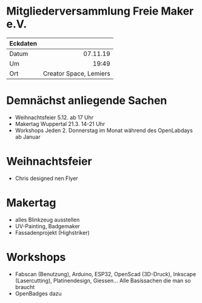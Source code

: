 # Mitgliederversammlung Freie Maker e.V.

|Eckdaten | &nbsp;|
|------|--------:|
|Datum |07.11.19| 
|Um    |   19:49|
|Ort   |Creator Space, Lemiers|

# Demnächst anliegende Sachen
* Weihnachtsfeier 5.12. ab 17 Uhr 
* Makertag Wuppertal 21.3. 14-21 Uhr
* Workshops Jeden 2. Donnerstag im Monat während des OpenLabdays ab Januar

# Weihnachtsfeier
* Chris designed nen Flyer

# Makertag
* alles Blinkzeug ausstellen
* UV-Painting, Badgemaker
* Fassadenprojekt (Highstriker)

# Workshops
* Fabscan (Benutzung), Arduino, ESP32, OpenScad (3D-Druck), Inkscape (Lasercutting), Platinendesign, Giessen... Alle Basissachen die man so braucht
* OpenBadges dazu
